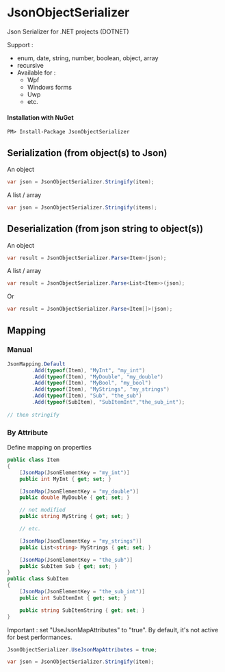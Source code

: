 # JsonObjectSerializer
Json Serializer for .NET projects (DOTNET)


Support :
- enum, date, string, number, boolean, object, array
- recursive
- Available for :
    - Wpf
    - Windows forms
    - Uwp
    - etc.


#### Installation with NuGet

```
PM> Install-Package JsonObjectSerializer
```

## Serialization (from object(s) to Json)

An object

```cs
var json = JsonObjectSerializer.Stringify(item);
```

A list / array
```cs
var json = JsonObjectSerializer.Stringify(items);
```


## Deserialization (from json string to object(s))
An object

```cs
var result = JsonObjectSerializer.Parse<Item>(json);
```

A list / array
```cs
var result = JsonObjectSerializer.Parse<List<Item>>(json);
```
Or
```cs
var result = JsonObjectSerializer.Parse<Item[]>(json);
```

## Mapping


### Manual
```cs
JsonMapping.Default
        .Add(typeof(Item), "MyInt", "my_int")
        .Add(typeof(Item), "MyDouble", "my_double")
        .Add(typeof(Item), "MyBool", "my_bool")
        .Add(typeof(Item), "MyStrings", "my_strings")
        .Add(typeof(Item), "Sub", "the_sub")
        .Add(typeof(SubItem), "SubItemInt","the_sub_int");
                
// then stringify
```


### By Attribute

Define mapping on properties

```cs
public class Item
{
    [JsonMap(JsonElementKey = "my_int")]
    public int MyInt { get; set; }

    [JsonMap(JsonElementKey = "my_double")]
    public double MyDouble { get; set; }

    // not modified
    public string MyString { get; set; }

    // etc.

    [JsonMap(JsonElementKey = "my_strings")]
    public List<string> MyStrings { get; set; }

    [JsonMap(JsonElementKey = "the_sub")]
    public SubItem Sub { get; set; }
}
public class SubItem
{
    [JsonMap(JsonElementKey = "the_sub_int")]
    public int SubItemInt { get; set; }

    public string SubItemString { get; set; }
}
```

Important : set "UseJsonMapAttributes" to "true". By default, it's not active for best performances.

```cs
JsonObjectSerializer.UseJsonMapAttributes = true;

var json = JsonObjectSerializer.Stringify(item);
```
